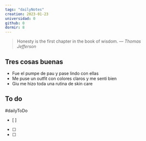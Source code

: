```yaml
---
tags: "dailyNotes"
creation: 2023-01-23
universidad: 0
github: 0
dormir: 8
---
```


> Honesty is the first chapter in the book of wisdom.
> — <cite>Thomas Jefferson</cite>

## Tres cosas buenas 
- Fue el pumpe de pau y pase lindo con ellas  
- Me puse un outfit con colores claros y me senti bien
- Giu me hizo toda una rutina de skin care 

## To do
#dailyToDo
- [ ] 
- [ ] 
- [ ] 
